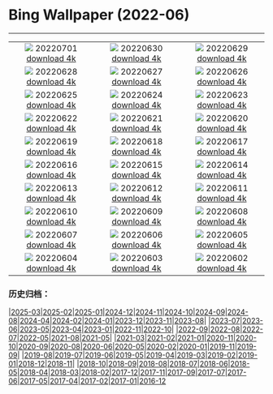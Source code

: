 # Bing Wallpaper (2022-06)
**************
| | | |
| :----: | :----: | :----: |
| ![](https://www.bing.com/th?id=OHR.WeatherGirls_IT-IT0898762804_1920x1080.jpg) 20220701 [download 4k](https://www.bing.com/th?id=OHR.WeatherGirls_IT-IT0898762804_UHD.jpg) | ![](https://www.bing.com/th?id=OHR.AcramanCrater_IT-IT0141869429_1920x1080.jpg) 20220630 [download 4k](https://www.bing.com/th?id=OHR.AcramanCrater_IT-IT0141869429_UHD.jpg) | ![](https://www.bing.com/th?id=OHR.PhangNgaBay_IT-IT8991911889_1920x1080.jpg) 20220629 [download 4k](https://www.bing.com/th?id=OHR.PhangNgaBay_IT-IT8991911889_UHD.jpg) |
| ![](https://www.bing.com/th?id=OHR.TafilaletOasis_IT-IT3773767888_1920x1080.jpg) 20220628 [download 4k](https://www.bing.com/th?id=OHR.TafilaletOasis_IT-IT3773767888_UHD.jpg) | ![](https://www.bing.com/th?id=OHR.ValensoleLavender_IT-IT3016471772_1920x1080.jpg) 20220627 [download 4k](https://www.bing.com/th?id=OHR.ValensoleLavender_IT-IT3016471772_UHD.jpg) | ![](https://www.bing.com/th?id=OHR.Pride2022_IT-IT2647571023_1920x1080.jpg) 20220626 [download 4k](https://www.bing.com/th?id=OHR.Pride2022_IT-IT2647571023_UHD.jpg) |
| ![](https://www.bing.com/th?id=OHR.BBMomCub_IT-IT2022154904_1920x1080.jpg) 20220625 [download 4k](https://www.bing.com/th?id=OHR.BBMomCub_IT-IT2022154904_UHD.jpg) | ![](https://www.bing.com/th?id=OHR.CenoteDiver_IT-IT0793586687_1920x1080.jpg) 20220624 [download 4k](https://www.bing.com/th?id=OHR.CenoteDiver_IT-IT0793586687_UHD.jpg) | ![](https://www.bing.com/th?id=OHR.MostarBridge_IT-IT9894445407_1920x1080.jpg) 20220623 [download 4k](https://www.bing.com/th?id=OHR.MostarBridge_IT-IT9894445407_UHD.jpg) |
| ![](https://www.bing.com/th?id=OHR.FontanonGoriuda_IT-IT6720392674_1920x1080.jpg) 20220622 [download 4k](https://www.bing.com/th?id=OHR.FontanonGoriuda_IT-IT6720392674_UHD.jpg) | ![](https://www.bing.com/th?id=OHR.GlastonburySolstice_IT-IT6868061854_1920x1080.jpg) 20220621 [download 4k](https://www.bing.com/th?id=OHR.GlastonburySolstice_IT-IT6868061854_UHD.jpg) | ![](https://www.bing.com/th?id=OHR.SwallowtailFlower_IT-IT7590194174_1920x1080.jpg) 20220620 [download 4k](https://www.bing.com/th?id=OHR.SwallowtailFlower_IT-IT7590194174_UHD.jpg) |
| ![](https://www.bing.com/th?id=OHR.Cassowary_IT-IT7167960951_1920x1080.jpg) 20220619 [download 4k](https://www.bing.com/th?id=OHR.Cassowary_IT-IT7167960951_UHD.jpg) | ![](https://www.bing.com/th?id=OHR.CelebratingSurfing_IT-IT6619815141_1920x1080.jpg) 20220618 [download 4k](https://www.bing.com/th?id=OHR.CelebratingSurfing_IT-IT6619815141_UHD.jpg) | ![](https://www.bing.com/th?id=OHR.Balsamroot_IT-IT6108155877_1920x1080.jpg) 20220617 [download 4k](https://www.bing.com/th?id=OHR.Balsamroot_IT-IT6108155877_UHD.jpg) |
| ![](https://www.bing.com/th?id=OHR.SeonamTemple_IT-IT3084929293_1920x1080.jpg) 20220616 [download 4k](https://www.bing.com/th?id=OHR.SeonamTemple_IT-IT3084929293_UHD.jpg) | ![](https://www.bing.com/th?id=OHR.ClingmansDome_IT-IT2635784050_1920x1080.jpg) 20220615 [download 4k](https://www.bing.com/th?id=OHR.ClingmansDome_IT-IT2635784050_UHD.jpg) | ![](https://www.bing.com/th?id=OHR.MuseumMile_IT-IT2194407473_1920x1080.jpg) 20220614 [download 4k](https://www.bing.com/th?id=OHR.MuseumMile_IT-IT2194407473_UHD.jpg) |
| ![](https://www.bing.com/th?id=OHR.OkavangoElephant_IT-IT1804924909_1920x1080.jpg) 20220613 [download 4k](https://www.bing.com/th?id=OHR.OkavangoElephant_IT-IT1804924909_UHD.jpg) | ![](https://www.bing.com/th?id=OHR.SierraPonce_IT-IT3671803427_1920x1080.jpg) 20220612 [download 4k](https://www.bing.com/th?id=OHR.SierraPonce_IT-IT3671803427_UHD.jpg) | ![](https://www.bing.com/th?id=OHR.MisoolIsland_IT-IT0156221464_1920x1080.jpg) 20220611 [download 4k](https://www.bing.com/th?id=OHR.MisoolIsland_IT-IT0156221464_UHD.jpg) |
| ![](https://www.bing.com/th?id=OHR.CRPoppies_IT-IT9117435359_1920x1080.jpg) 20220610 [download 4k](https://www.bing.com/th?id=OHR.CRPoppies_IT-IT9117435359_UHD.jpg) | ![](https://www.bing.com/th?id=OHR.SweetheartAbbey_IT-IT8207713227_1920x1080.jpg) 20220609 [download 4k](https://www.bing.com/th?id=OHR.SweetheartAbbey_IT-IT8207713227_UHD.jpg) | ![](https://www.bing.com/th?id=OHR.CommonDolphin_IT-IT7721590792_1920x1080.jpg) 20220608 [download 4k](https://www.bing.com/th?id=OHR.CommonDolphin_IT-IT7721590792_UHD.jpg) |
| ![](https://www.bing.com/th?id=OHR.HaagaRhododendron_IT-IT5545811715_1920x1080.jpg) 20220607 [download 4k](https://www.bing.com/th?id=OHR.HaagaRhododendron_IT-IT5545811715_UHD.jpg) | ![](https://www.bing.com/th?id=OHR.IndigoBunting_IT-IT8658332507_1920x1080.jpg) 20220606 [download 4k](https://www.bing.com/th?id=OHR.IndigoBunting_IT-IT8658332507_UHD.jpg) | ![](https://www.bing.com/th?id=OHR.RapadalenSNP_IT-IT8224984740_1920x1080.jpg) 20220605 [download 4k](https://www.bing.com/th?id=OHR.RapadalenSNP_IT-IT8224984740_UHD.jpg) |
| ![](https://www.bing.com/th?id=OHR.CapriViaKrupp_IT-IT4698989617_1920x1080.jpg) 20220604 [download 4k](https://www.bing.com/th?id=OHR.CapriViaKrupp_IT-IT4698989617_UHD.jpg) | ![](https://www.bing.com/th?id=OHR.MoabCycling_IT-IT7792666539_1920x1080.jpg) 20220603 [download 4k](https://www.bing.com/th?id=OHR.MoabCycling_IT-IT7792666539_UHD.jpg) | ![](https://www.bing.com/th?id=OHR.QueenJubilee_IT-IT3119211671_1920x1080.jpg) 20220602 [download 4k](https://www.bing.com/th?id=OHR.QueenJubilee_IT-IT3119211671_UHD.jpg) |

### 历史归档：

|[2025-03](bing/2025-03/2025-03.md)|[2025-02](bing/2025-02/2025-02.md)|[2025-01](bing/2025-01/2025-01.md)|[2024-12](bing/2024-12/2024-12.md)|[2024-11](bing/2024-11/2024-11.md)|[2024-10](bing/2024-10/2024-10.md)|[2024-09](bing/2024-09/2024-09.md)|[2024-08](bing/2024-08/2024-08.md)|[2024-04](bing/2024-04/2024-04.md)|[2024-02](bing/2024-02/2024-02.md)|[2024-01](bing/2024-01/2024-01.md)|[2023-12](bing/2023-12/2023-12.md)|[2023-11](bing/2023-11/2023-11.md)|[2023-08](bing/2023-08/2023-08.md)|
|[2023-07](bing/2023-07/2023-07.md)|[2023-06](bing/2023-06/2023-06.md)|[2023-05](bing/2023-05/2023-05.md)|[2023-04](bing/2023-04/2023-04.md)|[2023-01](bing/2023-01/2023-01.md)|[2022-11](bing/2022-11/2022-11.md)|[2022-10](bing/2022-10/2022-10.md)|
|[2022-09](bing/2022-09/2022-09.md)|[2022-08](bing/2022-08/2022-08.md)|[2022-07](bing/2022-07/2022-07.md)|[2022-05](bing/2022-05/2022-05.md)|[2021-08](bing/2021-08/2021-08.md)|[2021-05](bing/2021-05/2021-05.md)|
|[2021-03](bing/2021-03/2021-03.md)|[2021-02](bing/2021-02/2021-02.md)|[2021-01](bing/2021-01/2021-01.md)|[2020-11](bing/2020-11/2020-11.md)|[2020-10](bing/2020-10/2020-10.md)|[2020-09](bing/2020-09/2020-09.md)|[2020-08](bing/2020-08/2020-08.md)|[2020-06](bing/2020-06/2020-06.md)|[2020-05](bing/2020-05/2020-05.md)|[2020-02](bing/2020-02/2020-02.md)|[2020-01](bing/2020-01/2020-01.md)|[2019-11](bing/2019-11/2019-11.md)|[2019-09](bing/2019-09/2019-09.md)|
|[2019-08](bing/2019-08/2019-08.md)|[2019-07](bing/2019-07/2019-07.md)|[2019-06](bing/2019-06/2019-06.md)|[2019-05](bing/2019-05/2019-05.md)|[2019-04](bing/2019-04/2019-04.md)|[2019-03](bing/2019-03/2019-03.md)|[2019-02](bing/2019-02/2019-02.md)|[2019-01](bing/2019-01/2019-01.md)|[2018-12](bing/2018-12/2018-12.md)|[2018-11](bing/2018-11/2018-11.md)|
|[2018-10](bing/2018-10/2018-10.md)|[2018-09](bing/2018-09/2018-09.md)|[2018-08](bing/2018-08/2018-08.md)|[2018-07](bing/2018-07/2018-07.md)|[2018-06](bing/2018-06/2018-06.md)|[2018-05](bing/2018-05/2018-05.md)|[2018-04](bing/2018-04/2018-04.md)|[2018-03](bing/2018-03/2018-03.md)|[2018-02](bing/2018-02/2018-02.md)|[2017-12](bing/2017-12/2017-12.md)|[2017-11](bing/2017-11/2017-11.md)|[2017-09](bing/2017-09/2017-09.md)|[2017-07](bing/2017-07/2017-07.md)|[2017-06](bing/2017-06/2017-06.md)|[2017-05](bing/2017-05/2017-05.md)|[2017-04](bing/2017-04/2017-04.md)|[2017-02](bing/2017-02/2017-02.md)|[2017-01](bing/2017-01/2017-01.md)|[2016-12](bing/2016-12/2016-12.md)